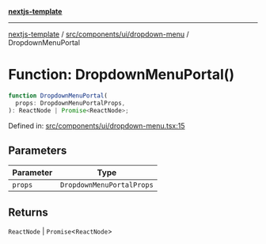 [**nextjs-template**](README.md)

---

[nextjs-template](README.md) / [src/components/ui/dropdown-menu](src.components.ui.dropdown-menu.md) / DropdownMenuPortal

# Function: DropdownMenuPortal()

```ts
function DropdownMenuPortal(
  props: DropdownMenuPortalProps,
): ReactNode | Promise<ReactNode>;
```

Defined in: [src/components/ui/dropdown-menu.tsx:15](https://github.com/mariolim96/Easy-Check-In/blob/e840a4393cceae48bed5204292fc61d73f9f5dbb/src/components/ui/dropdown-menu.tsx#L15)

## Parameters

| Parameter | Type                      |
| --------- | ------------------------- |
| `props`   | `DropdownMenuPortalProps` |

## Returns

`ReactNode` \| `Promise`\<`ReactNode`\>
